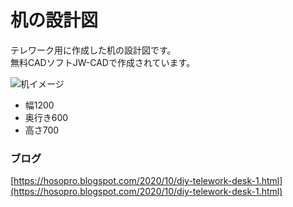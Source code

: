 # 机の設計図
テレワーク用に作成した机の設計図です。  
無料CADソフトJW-CADで作成されています。  

![机イメージ](https://1.bp.blogspot.com/-bB8UxRZISPw/X4LBaxedMqI/AAAAAAAADSk/PRPFiJX-0Xgw5pFMKKhqKdv40C5WrL_gQCLcBGAsYHQ/s0/diy_telework_desk_image0.png)

* 幅1200  
* 奥行き600  
* 高さ700  


### ブログ
[https://hosopro.blogspot.com/2020/10/diy-telework-desk-1.html](https://hosopro.blogspot.com/2020/10/diy-telework-desk-1.html)

